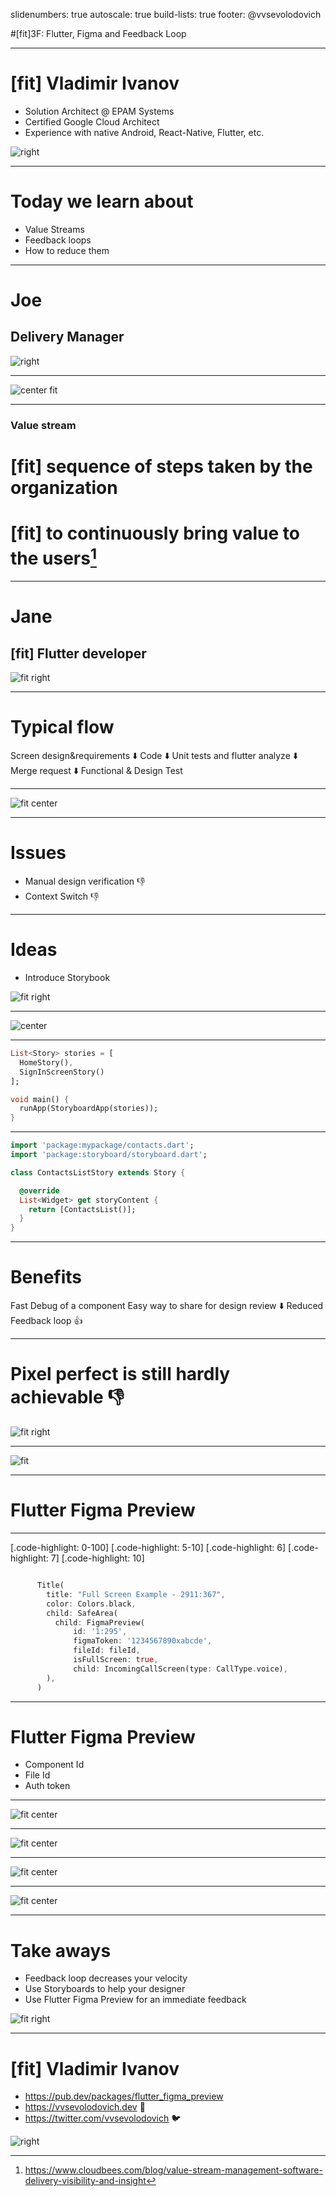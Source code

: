 slidenumbers: true
autoscale: true
build-lists: true
footer: @vvsevolodovich

#[fit]3F: Flutter, Figma and Feedback Loop

---

# [fit] Vladimir Ivanov

* Solution Architect @ EPAM Systems
* Certified Google Cloud Architect
* Experience with native Android, React-Native, Flutter, etc.

![right](newme.jpg)

---

# Today we learn about

* Value Streams
* Feedback loops
* How to reduce them

---

# Joe

## Delivery Manager

![right](Joe.jpeg)

---


![center fit](https://i.pinimg.com/originals/0a/73/9b/0a739b78a09ceed490b03c17ece6a10f.png)

---

### Value stream

# [fit] sequence of steps taken by the organization 
# [fit] to __continuously__ bring __value__ to the users[^1]

[^1]: https://www.cloudbees.com/blog/value-stream-management-software-delivery-visibility-and-insight

---

# Jane

## [fit] Flutter developer

![fit right](jane11.png)

---

# Typical flow

Screen design&requirements
:arrow_down:
Code
:arrow_down:
Unit tests and flutter analyze
:arrow_down:
Merge request
:arrow_down:
Functional & Design Test

---

![fit center](feedback.png)

---

# Issues

* Manual design verification :thumbsdown:
* Context Switch :thumbsdown:

---

# Ideas 

* Introduce Storybook

![fit right](jane13.png)

---

![center](https://raw.githubusercontent.com/storybookjs/storybook/master/media/storybook-intro.gif)

---

```dart
List<Story> stories = [
  HomeStory(),
  SignInScreenStory()
];

void main() {
  runApp(StoryboardApp(stories));
}
```

---

```dart
import 'package:mypackage/contacts.dart';
import 'package:storyboard/storyboard.dart';

class ContactsListStory extends Story {

  @override
  List<Widget> get storyContent {
    return [ContactsList()];
  }
}
```

---

# Benefits 

Fast Debug of a component 
Easy way to share for design review
:arrow_down:
Reduced Feedback loop :thumbsup:

---

# Pixel perfect is still hardly achievable :thumbsdown:

![fit right](jane12.png)

---

![fit](https://prosperityconnection.org/wp-content/uploads/2020/04/What-If.jpg)

---

# Flutter Figma Preview

---

[.code-highlight: 0-100]
[.code-highlight: 5-10]
[.code-highlight: 6]
[.code-highlight: 7]
[.code-highlight: 10]

```dart

      Title(
        title: "Full Screen Example - 2911:367",
        color: Colors.black,
        child: SafeArea(
          child: FigmaPreview(
              id: '1:295',
              figmaToken: '1234567890xabcde',
              fileId: fileId,
              isFullScreen: true,
              child: IncomingCallScreen(type: CallType.voice),
        ),
      )
```

---

# Flutter Figma Preview

* Component Id
* File Id
* Auth token

---

![fit center](componentscript.png)

---

![fit center](scripter.png)

---

![fit center](figmatoken.png)

---

![fit center](fileid.png)

---

# Take aways

* Feedback loop decreases your velocity
* Use Storyboards to help your designer
* Use Flutter Figma Preview for an immediate feedback

![fit right](jane14.png)

---

# [fit] Vladimir Ivanov

* https://pub.dev/packages/flutter_figma_preview
* https://vvsevolodovich.dev :pencil:
* https://twitter.com/vvsevolodovich :bird:


![right](newme.jpg)
